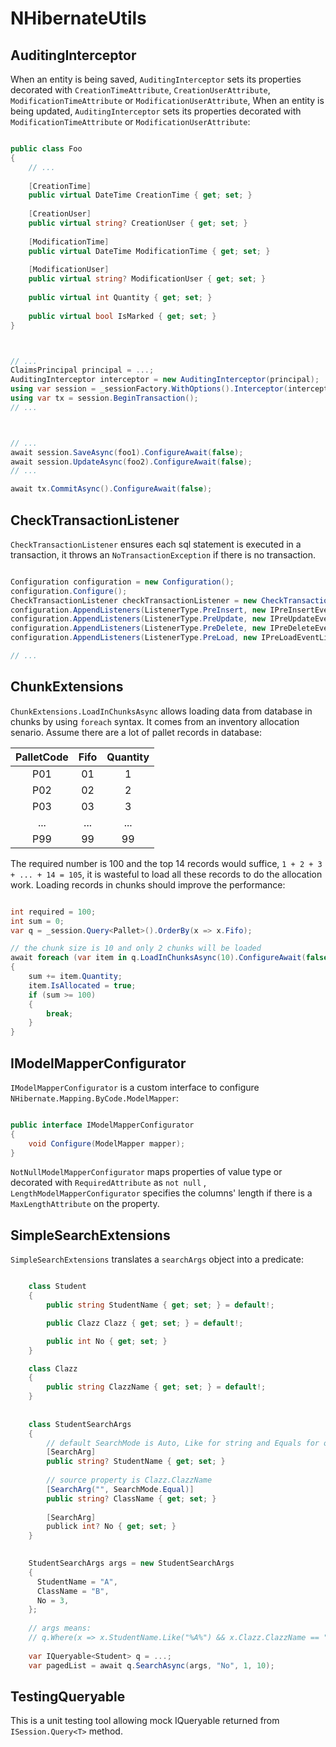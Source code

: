 # NHibernateUtils

## AuditingInterceptor

When an entity is being saved, `AuditingInterceptor` sets its properties decorated with `CreationTimeAttribute`, `CreationUserAttribute`, `ModificationTimeAttribute` or `ModificationUserAttribute`, 
When an entity is being updated, `AuditingInterceptor` sets its properties decorated with `ModificationTimeAttribute` or `ModificationUserAttribute`:

``` c#

public class Foo
{
    // ...
    
    [CreationTime]
    public virtual DateTime CreationTime { get; set; }
    
    [CreationUser]
    public virtual string? CreationUser { get; set; }
    
    [ModificationTime]
    public virtual DateTime ModificationTime { get; set; }
    
    [ModificationUser]
    public virtual string? ModificationUser { get; set; }
    
    public virtual int Quantity { get; set; }
    
    public virtual bool IsMarked { get; set; }
}



// ...
ClaimsPrincipal principal = ...;
AuditingInterceptor interceptor = new AuditingInterceptor(principal);
using var session = _sessionFactory.WithOptions().Interceptor(interceptor).OpenSession();
using var tx = session.BeginTransaction();
// ...



// ...
await session.SaveAsync(foo1).ConfigureAwait(false);
await session.UpdateAsync(foo2).ConfigureAwait(false);
// ...

await tx.CommitAsync().ConfigureAwait(false);

```

## CheckTransactionListener

`CheckTransactionListener` ensures each sql statement is executed in a transaction, it throws an `NoTransactionException` if there is no transaction.

``` c#

Configuration configuration = new Configuration();
configuration.Configure();
CheckTransactionListener checkTransactionListener = new CheckTransactionListener();
configuration.AppendListeners(ListenerType.PreInsert, new IPreInsertEventListener[] { checkTransactionListener });
configuration.AppendListeners(ListenerType.PreUpdate, new IPreUpdateEventListener[] { checkTransactionListener });
configuration.AppendListeners(ListenerType.PreDelete, new IPreDeleteEventListener[] { checkTransactionListener });
configuration.AppendListeners(ListenerType.PreLoad, new IPreLoadEventListener[] { checkTransactionListener });

// ...

```

## ChunkExtensions

`ChunkExtensions.LoadInChunksAsync` allows loading data from database in chunks by using `foreach` syntax.
It comes from an inventory allocation senario. Assume there are a lot of pallet records in database:

| PalletCode |  Fifo  | Quantity | 
| :--------: | :----: | :------: |
|    P01     |   01   |     1    |
|    P02     |   02   |     2    |
|    P03     |   03   |     3    |
|    ...     |   ...  |    ...   |
|    P99     |   99   |    99    |


The required number is 100 and the top 14 records would suffice, `1 + 2 + 3 + ... + 14 = 105`, it is wasteful to load all these records to do the allocation work.
Loading records in chunks should improve the performance:

``` C#

int required = 100;
int sum = 0;
var q = _session.Query<Pallet>().OrderBy(x => x.Fifo);

// the chunk size is 10 and only 2 chunks will be loaded
await foreach (var item in q.LoadInChunksAsync(10).ConfigureAwait(false))
{
    sum += item.Quantity;
    item.IsAllocated = true;
    if (sum >= 100)
    {
        break;
    }
}

```

## IModelMapperConfigurator

`IModelMapperConfigurator` is a custom interface to configure `NHibernate.Mapping.ByCode.ModelMapper`:

``` C#

public interface IModelMapperConfigurator
{
    void Configure(ModelMapper mapper);
}

```

`NotNullModelMapperConfigurator` maps properties of value type or decorated with `RequiredAttribute` as `not null` , 
`LengthModelMapperConfigurator` specifies the columns' length if there is a `MaxLengthAttribute` on the property.

## SimpleSearchExtensions

`SimpleSearchExtensions` translates a `searchArgs` object into a predicate:

``` c#

    class Student
    {
        public string StudentName { get; set; } = default!;

        public Clazz Clazz { get; set; } = default!;

        public int No { get; set; }
    }

    class Clazz
    {
        public string ClazzName { get; set; } = default!;
    }
    
    
    class StudentSearchArgs
    {
        // default SearchMode is Auto, Like for string and Equals for other datatype
        [SearchArg]
        public string? StudentName { get; set; }
        
        // source property is Clazz.ClazzName
        [SearchArg("", SearchMode.Equal)]
        public string? ClassName { get; set; }
        
        [SearchArg]
        publick int? No { get; set; }
    }
    

    StudentSearchArgs args = new StudentSearchArgs
    {
      StudentName = "A",
      ClassName = "B",
      No = 3,
    };
    
    // args means:
    // q.Where(x => x.StudentName.Like("%A%") && x.Clazz.ClazzName == "B" && x.No == 3);
    
    var IQueryable<Student> q = ...;
    var pagedList = await q.SearchAsync(args, "No", 1, 10);

```

## TestingQueryable

This is a unit testing tool allowing mock IQueryable<T> returned from `ISession.Query<T>` method.


